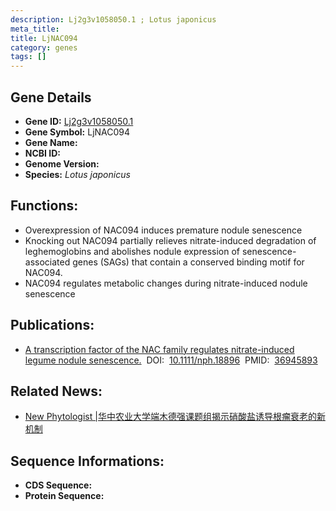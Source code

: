 ```yaml
---
description: Lj2g3v1058050.1 ; Lotus japonicus
meta_title:
title: LjNAC094
category: genes
tags: []
---
```


## Gene Details
- **Gene ID:**	[Lj2g3v1058050.1](Lj2g3v1058050.1)
- **Gene Symbol:** LjNAC094
- **Gene Name:** 
- **NCBI ID:** [](https://www.ncbi.nlm.nih.gov/gene/?term=)
- **Genome Version:** []()
- **Species:** *Lotus japonicus*

## Functions:
   - Overexpression of NAC094 induces premature nodule senescence
   - Knocking out NAC094 partially relieves nitrate-induced degradation of leghemoglobins and abolishes nodule expression of senescence-associated genes (SAGs) that contain a conserved binding motif for NAC094.
   - NAC094 regulates metabolic changes during nitrate-induced nodule senescence

## Publications:
   - [A transcription factor of the NAC family regulates nitrate-induced legume nodule senescence.]( https://nph.onlinelibrary.wiley.com/doi/10.1111/nph.18896)&nbsp;&nbsp;DOI:&nbsp;&nbsp;[10.1111/nph.18896](https://nph.onlinelibrary.wiley.com/doi/10.1111/nph.18896)&nbsp;&nbsp;PMID:&nbsp;&nbsp;[36945893](https://pubmed.ncbi.nlm.nih.gov/36945893/)

## Related News:
   - [New Phytologist |华中农业大学端木德强课题组揭示硝酸盐诱导根瘤衰老的新机制](https://mp.weixin.qq.com/s/23QcILzsvyXSLIv9_Fotcg)

## Sequence Informations:
- **CDS Sequence:**
- **Protein Sequence:**
